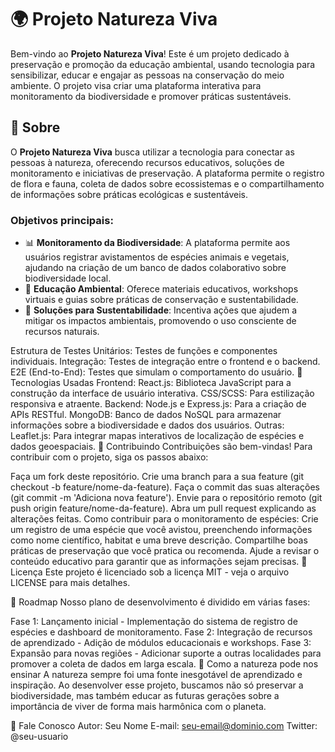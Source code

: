 # 🌍 Projeto Natureza Viva

Bem-vindo ao **Projeto Natureza Viva**! Este é um projeto dedicado à preservação e promoção da educação ambiental, usando tecnologia para sensibilizar, educar e engajar as pessoas na conservação do meio ambiente. O projeto visa criar uma plataforma interativa para monitoramento da biodiversidade e promover práticas sustentáveis.

## 📖 Sobre

O **Projeto Natureza Viva** busca utilizar a tecnologia para conectar as pessoas à natureza, oferecendo recursos educativos, soluções de monitoramento e iniciativas de preservação. A plataforma permite o registro de flora e fauna, coleta de dados sobre ecossistemas e o compartilhamento de informações sobre práticas ecológicas e sustentáveis.

### Objetivos principais:
- 📊 **Monitoramento da Biodiversidade**: A plataforma permite aos usuários registrar avistamentos de espécies animais e vegetais, ajudando na criação de um banco de dados colaborativo sobre biodiversidade local.
- 🌱 **Educação Ambiental**: Oferece materiais educativos, workshops virtuais e guias sobre práticas de conservação e sustentabilidade.
- 🌿 **Soluções para Sustentabilidade**: Incentiva ações que ajudem a mitigar os impactos ambientais, promovendo o uso consciente de recursos naturais.

Estrutura de Testes
Unitários: Testes de funções e componentes individuais.
Integração: Testes de integração entre o frontend e o backend.
E2E (End-to-End): Testes que simulam o comportamento do usuário.
🔧 Tecnologias Usadas
Frontend:
React.js: Biblioteca JavaScript para a construção da interface de usuário interativa.
CSS/SCSS: Para estilização responsiva e atraente.
Backend:
Node.js e Express.js: Para a criação de APIs RESTful.
MongoDB: Banco de dados NoSQL para armazenar informações sobre a biodiversidade e dados dos usuários.
Outras:
Leaflet.js: Para integrar mapas interativos de localização de espécies e dados geoespaciais.
🤝 Contribuindo
Contribuições são bem-vindas! Para contribuir com o projeto, siga os passos abaixo:

Faça um fork deste repositório.
Crie uma branch para a sua feature (git checkout -b feature/nome-da-feature).
Faça o commit das suas alterações (git commit -m 'Adiciona nova feature').
Envie para o repositório remoto (git push origin feature/nome-da-feature).
Abra um pull request explicando as alterações feitas.
Como contribuir para o monitoramento de espécies:
Crie um registro de uma espécie que você avistou, preenchendo informações como nome científico, habitat e uma breve descrição.
Compartilhe boas práticas de preservação que você pratica ou recomenda.
Ajude a revisar o conteúdo educativo para garantir que as informações sejam precisas.
📄 Licença
Este projeto é licenciado sob a licença MIT - veja o arquivo LICENSE para mais detalhes.

🌱 Roadmap
Nosso plano de desenvolvimento é dividido em várias fases:

Fase 1: Lançamento inicial - Implementação do sistema de registro de espécies e dashboard de monitoramento.
Fase 2: Integração de recursos de aprendizado - Adição de módulos educacionais e workshops.
Fase 3: Expansão para novas regiões - Adicionar suporte a outras localidades para promover a coleta de dados em larga escala.
🌿 Como a natureza pode nos ensinar
A natureza sempre foi uma fonte inesgotável de aprendizado e inspiração. Ao desenvolver esse projeto, buscamos não só preservar a biodiversidade, mas também educar as futuras gerações sobre a importância de viver de forma mais harmônica com o planeta.

📢 Fale Conosco
Autor: Seu Nome
E-mail: seu-email@dominio.com
Twitter: @seu-usuario
